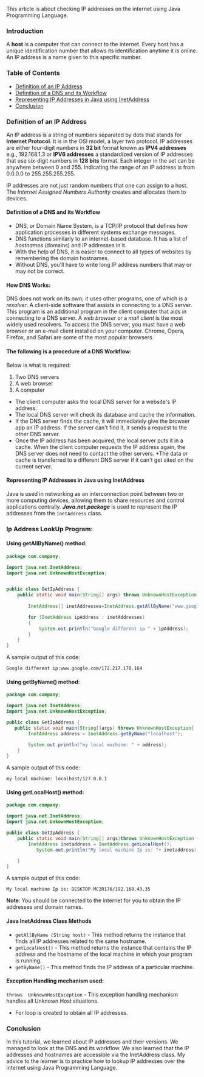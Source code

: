 This article is about checking IP addresses on the internet using Java Programming Language.

### Introduction 

A **host** is a computer that can connect to the internet. Every host has a unique identification number that allows its identification anytime it is online. An IP address is a name given to this specific number.

### Table of Contents
- [Definition of an IP Address](#definition-of-an-ip-address)
- [Definition of a DNS and its Workflow](#definition-of-a-dns-and-its-workflow)
- [Representing IP Addresses in Java using InetAddress](#representing-ip-addresses-in-java-using-inetaddress)
- [Conclusion](#conclusion)

### Definition of an IP Address

An IP address is a string of numbers separated by dots that stands for **Internet Protocol**. It is in the OSI model, a layer two protocol. IP addresses are either four-digit numbers in **32 bit** format known as **IPV4 addresses** e.g., 192.168.1.3 or **IPV6 addresses** a standardized version of IP addresses that use six-digit numbers in **128 bits** format. Each integer in the set can be anywhere between 0 and 255. Indicating the range of an IP address is from 0.0.0.0 to 255.255.255.255.

IP addresses are not just random numbers that one can assign to a host. The *Internet Assigned Numbers Authority* creates and allocates them to devices.

#### Definition of a DNS and its Workflow

- DNS, or Domain Name System, is a TCP/IP protocol that defines how application processes in different systems exchange messages.
- DNS functions similarly to an internet-based database. It has a list of *hostnames* (domains) and IP addresses in it.
- With the help of DNS, it is easier to connect to all types of websites by remembering the domain hostnames. 
- Without DNS, you'll have to write long IP address numbers that may or may not be correct.

#### How DNS Works:

DNS does not work on its own; it uses other programs, one of which is a *resolver*. A client-side software that assists in connecting to a DNS server. This program is an additional program in the client computer that aids in connecting to a DNS server.
A *web browser* or a *mail client* is the most widely used resolvers. To access the DNS server, you must have a web browser or an e-mail client installed on your computer. Chrome, Opera, Firefox, and Safari are some of the most popular browsers.

#### The following is a procedure of a DNS Workflow:
Below is what is required:

1. Two DNS servers
2. A web browser 
3. A computer

- The client computer asks the local DNS server for a website's IP address.
- The local DNS server will check its database and cache the information.
- If the DNS server finds the cache, it will immediately give the browser app an IP address. If the server can't find it, it sends a request to the other DNS server.
- Once the IP address has been acquired, the local server puts it in a cache. When the client computer requests the IP address again, the DNS server does not need to contact the other servers. *The data or cache is transferred to a different DNS server if it can't get sited on the current server.
 
#### Representing IP Addresses in Java using InetAddress

Java is used in networking as an interconnection point between two or more computing devices, allowing them to share resources and control applications centrally. ***Java.net.package*** is used to represent the IP addresses from the `InetAddress` class.

### Ip Address LookUp Program:
#### Using getAllByName() method:

``` java
package com.company;

import java.net.InetAddress;
import java.net.UnknownHostException;


public class GetIpAddress {
    public static void main(String[] args) throws UnknownHostException {
    
        InetAddress[] inetAddresses=InetAddress.getAllByName("www.google.com");

        for (InetAddress ipAddress : inetAddresses) 
        {
            System.out.println("Google different ip " + ipAddress);
        }
    }
}

``` 
A sample output of this code:
```
Google different ip:www.google.com/172.217.170.164
```
#### Using getByName() method:
```java
package com.company;

import java.net.InetAddress;
import java.net.UnknownHostException;

public class GetIpAddress {
   public static void main(String[]args) throws UnknownHostException{
        InetAddress address = InetAddress.getByName("localhost");

        System.out.println("my local machine: " + address);
    }
}
```
A sample output of this code:
```
my local machine: localhost/127.0.0.1
```

#### Using getLocalHost() method:

```java
package com.company;

import java.net.InetAddress;
import java.net.UnkownHostException;

public class GetIpAddress {
    public static void main(String[] args)throws UnknownHostException {
        InetAddress inetaddress = InetAddress.getLocalHost();
           System.out.println("My local machine Ip is: "+ inetaddress);

    }
}

```
A sample output of this code:
```
My local machine Ip is: DESKTOP-MC2R176/192.168.43.35

```
  
**Note**:
You should be connected to the internet for you to obtain the IP addresses and domain names.

#### Java InetAddress Class Methods
- `getAllByName (String host)` - This method returns the instance that finds all IP addresses related to the same hostname.
- `getLocalHost()` -  This method returns the instance that contains the IP address and the hostname of the local machine in which your program is running.
- `getByName()` - This method finds the IP address of a particular machine.

#### Exception Handling mechanism used:
`throws  UnknownHostException` - This exception handling mechanism handles all Unknown Host situations.

- For loop is created to obtain all IP addresses.

### Conclusion
In this tutorial, we learned about IP addresses and their versions. We managed to look at the DNS and its workflow. We also learned that the IP addresses and hostnames are accessible via the InetAddress class.
My advice to the learner is to practice how to lookup IP addresses over the internet using Java Programming Language.
















